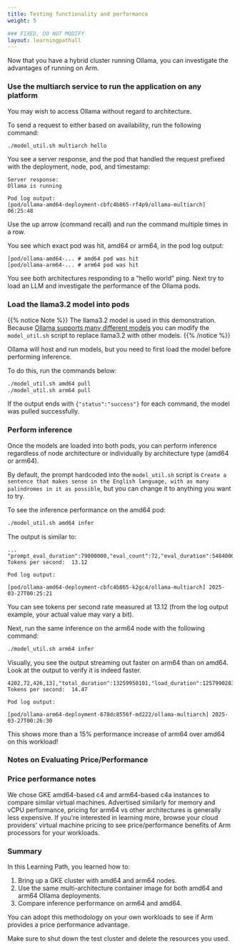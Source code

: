 ```yaml
---
title: Testing functionality and performance
weight: 5

### FIXED, DO NOT MODIFY
layout: learningpathall
---
```


Now that you have a hybrid cluster running Ollama, you can investigate the advantages of running on Arm.

### Use the multiarch service to run the application on any platform

You may wish to access Ollama without regard to architecture.

To send a request to either based on availability, run the following command:

```bash
./model_util.sh multiarch hello
```

You see a server response, and the pod that handled the request prefixed with the deployment, node, pod, and timestamp:

```commandline
Server response:
Ollama is running

Pod log output:
[pod/ollama-amd64-deployment-cbfc4b865-rf4p9/ollama-multiarch] 06:25:48
```

Use the up arrow (command recall) and run the command multiple times in a row. 

You see which exact pod was hit, amd64 or arm64, in the pod log output:

```output
[pod/ollama-amd64-... # amd64 pod was hit
[pod/ollama-arm64-... # arm64 pod was hit
```

You see both architectures responding to a "hello world" ping.  Next try to load an LLM and investigate the performance of the Ollama pods. 

### Load the llama3.2 model into pods

{{% notice Note %}}
The llama3.2 model is used in this demonstration.  Because [Ollama supports many different models](https://ollama-operator.ayaka.io/pages/en/guide/supported-models) you can modify the `model_util.sh` script to replace llama3.2 with other models.
{{% /notice %}}

Ollama will host and run models, but you need to first load the model before performing inference.  

To do this, run the commands below:

```bash
./model_util.sh amd64 pull
./model_util.sh arm64 pull
```

If the output ends with ```{"status":"success"}``` for each command, the model was pulled successfully.

### Perform inference

Once the models are loaded into both pods, you can perform inference regardless of node architecture or individually by architecture type (amd64 or arm64).

By default, the prompt hardcoded into the `model_util.sh` script is `Create a sentence that makes sense in the English language, with as many palindromes in it as possible`, but you can change it to anything you want to try. 

To see the inference performance on the amd64 pod:

```bash
./model_util.sh amd64 infer
```

The output is similar to: 

```output
...
"prompt_eval_duration":79000000,"eval_count":72,"eval_duration":5484000000}
Tokens per second:  13.12

Pod log output:

[pod/ollama-amd64-deployment-cbfc4b865-k2gc4/ollama-multiarch] 2025-03-27T00:25:21
```

You can see tokens per second rate measured at 13.12 (from the log output example, your actual value may vary a bit).

Next, run the same inference on the arm64 node with the following command:

```bash
./model_util.sh arm64 infer
```

Visually, you see the output streaming out faster on arm64 than on amd64. Look at the output to verify it is indeed faster.

```output
4202,72,426,13],"total_duration":13259950101,"load_duration":1257990283,"prompt_eval_count":32,"prompt_eval_duration":1431000000,"eval_count":153,"eval_duration":10570000000}
Tokens per second:  14.47

Pod log output:

[pod/ollama-arm64-deployment-678dc8556f-md222/ollama-multiarch] 2025-03-27T00:26:30
```
This shows more than a 15% performance increase of arm64 over amd64 on this workload!

### Notes on Evaluating Price/Performance

### Price performance notes

We chose GKE amd64-based c4 and arm64-based c4a instances to compare similar virtual machines. Advertised similarly for memory and vCPU performance, pricing for arm64 vs other architectures is generally less expensive.  If you're interested in learning more, browse your cloud providers' virtual machine pricing to see price/performance benefits of Arm processors for your workloads.

### Summary

In this Learning Path, you learned how to:

1. Bring up a GKE cluster with amd64 and arm64 nodes.
2. Use the same multi-architecture container image for both amd64 and arm64 Ollama deployments.
3. Compare inference performance on arm64 and amd64.

You can adopt this methodology on your own workloads to see if Arm provides a price performance advantage.

Make sure to shut down the test cluster and delete the resources you used. 

